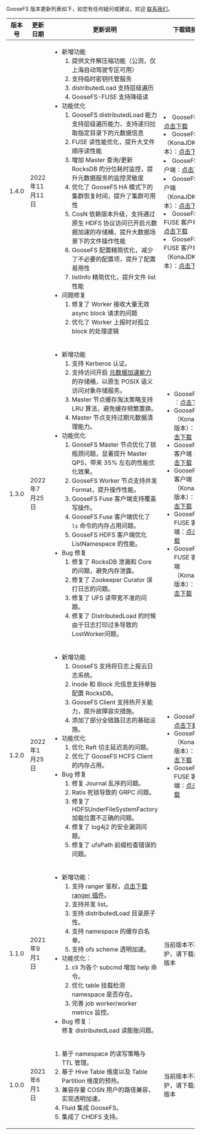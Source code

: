 GooseFS 版本更新列表如下，如您有任何疑问或建议，欢迎 [联系我们](https://cloud.tencent.com/document/product/436/37708)。

<table ><thead ><tr>
<th >版本号</th><th >更新日期</th><th >更新说明</th><th >下载链接</th></tr>

</thead><tbody ><tr>
<td>1.4.0</td>
<td>2022年11月11日</td>
<td><ul>
<li>新增功能<ol ><li>提供文件解压缩功能（公测，仅上海自动驾驶专区可用）</li>
<li>支持临时密钥托管服务</li>
<li>distributedLoad 支持层级遍历</li>
<li>GooseFS-FUSE 支持降级读</li>
</ol></li>
<li>功能优化<ol ><li>GooseFS distributedLoad 能力支持层级遍历能力，支持递归拉取指定目录下的元数据信息</li>
<li>FUSE 读性能优化，提升大文件顺序读性能</li>
<li>增加 Master 查询/更新 RocksDB 的分位耗时监控，提升元数据服务的监控灵敏度</li>
<li>优化了 GooseFS HA 模式下的集群恢复时间，提升了集群可用性</li>
<li>CosN 依赖版本升级，支持通过原生 HDFS 协议访问已开启元数据加速的存储桶，提升大数据场景下的文件操作性能</li>
<li>GooseFS 配置精简优化，减少了不必要的配置项，提升了配置易用性</li>
<li>listInfo 精简优化，提升文件 list 性能</li>
</ol></li>
<li>问题修复<ol ><li>修复了 Worker 接收大量无效 async block 请求的问题</li>
<li>优化了 Worker 上报时对孤立 block 的处理逻辑</li>
</ol></li>
</ul>

</td>
<td><li>GooseFS ：<a href="https://downloads.tencentgoosefs.cn/goosefs/1.4.0/release/goosefs-1.4.0-bin.tar.gz" >点击下载</a></li>
<li>GooseFS（KonaJDK 版本）：<a href="https://downloads.tencentgoosefs.cn/goosefs/1.4.0/release/goosefs-1.4.0-bin-konajdk11.tar.gz" >点击下载</a></li>
<li>GooseFS 客户端：<a href="https://downloads.tencentgoosefs.cn/goosefs/1.4.0/release/goosefs-client-1.4.0-bin.tar.gz" >点击下载</a></li>
<li>GooseFS 客户端（KonaJDK 版本）：<a href="https://downloads.tencentgoosefs.cn/goosefs/1.4.0/release/goosefs-client-1.4.0-bin-konajdk11.tar.gz" >点击下载</a></li>
<li>GooseFS FUSE 客户端：<a href="https://downloads.tencentgoosefs.cn/goosefs/1.4.0/release/goosefs-fuse-1.4.0-bin.tar.gz" >点击下载</a></li>
<li>GooseFS FUSE 客户端（KonaJDK 版本）：<a href="https://downloads.tencentgoosefs.cn/goosefs/1.4.0/release/goosefs-fuse-1.4.0-bin-konajdk11.tar.gz" >点击下载</a></li>
</td>
</tr>

<tr>
<td>1.3.0</td>
<td>2022年7月25日</td>
<td><ul>
<li>新增功能<ol ><li>支持 Kerberos 认证。</li>
<li>支持访问开启 <a href="https://cloud.tencent.com/document/product/436/56971" >元数据加速能力</a> 的存储桶，以原生 POSIX 语义访问对象存储服务。</li>
<li>Master 节点缓存淘汰策略支持 LRU 算法，避免缓存频繁置换。</li>
<li>Master 节点支持过期元数据清理能力。</li>
</ol></li>
<li>功能优化<ol ><li>GooseFS Master 节点优化了锁瓶颈问题，显著提升 Master QPS，带来 35% 左右的性能优化效果。</li>
<li>GooseFS Worker 节点支持并发 Format，提升操作性能。</li>
<li>GooseFS Fuse 客户端支持覆盖写操作。</li>
<li>GooseFS Fuse 客户端优化了 <code >ls</code> 命令的内存占用问题。</li>
<li>GooseFS HDFS 客户端优化 ListNamespace 的性能。</li>
</ol></li>
<li>Bug 修复<ol ><li>修复了 RocksDB 泄漏和 Core 的问题，避免内存泄露。</li>
<li>修复了 Zookeeper Curator 误打日志的问题。</li>
<li>修复了 UFS 读带宽不准的问题。</li>
<li>修复了 DistributedLoad 的时候由于日志打印过多导致的 LostWorker问题。</li>
</ol></li>
</ul>

</td>
<td><ul>
<li>GooseFS ：<a href="https://downloads.tencentgoosefs.cn/goosefs/1.3.0/release/goosefs-1.3.0-bin.tar.gz" >点击下载</a></li>
<li>GooseFS（KonaJDK 版本）：<a href="https://downloads.tencentgoosefs.cn/goosefs/1.3.0/release/goosefs-1.3.0-bin-konajdk11.tar.gz" >点击下载</a></li>
<li>GooseFS 客户端：<a href="https://downloads.tencentgoosefs.cn/goosefs/1.3.0/release/goosefs-client-1.3.0-bin.tar.gz" >点击下载</a></li>
<li>GooseFS 客户端（KonaJDK 版本）：<a href="https://downloads.tencentgoosefs.cn/goosefs/1.3.0/release/goosefs-client-1.3.0-bin-konajdk11.tar.gz" >点击下载</a></li>
<li>GooseFS FUSE 客户端：<a href="https://downloads.tencentgoosefs.cn/goosefs/1.3.0/release/goosefs-fuse-1.3.0-bin.tar.gz" >点击下载</a></li>
<li>GooseFS FUSE 客户端（KonaJDK 版本）：<a href="https://downloads.tencentgoosefs.cn/goosefs/1.3.0/release/goosefs-fuse-1.3.0-bin-konajdk11.tar.gz" >点击下载</a></li>
</ul>

</td>
</tr>

<tr>
<td>1.2.0</td>
<td>2022年1月25日</td>
<td><ul>
<li>新增功能<ol ><li>GooseFS 支持将日志上报云日志系统。</li>
<li>Inode 和 Block 元信息支持单独配置 RocksDB。</li>
<li>GooseFS Client 支持热开关能力，提升故障容灾措施。</li>
<li>添加了部分全链路日志的基础设施。</li>
</ol></li>
<li>功能优化<ol ><li>优化 Raft 切主延迟高的问题。</li>
<li>优化了 GooseFS HCFS Client 的内存占用。</li>
</ol></li>
<li>Bug 修复<ol ><li>修复 Journal 乱序的问题。</li>
<li>Ratis 死锁导致的 GRPC 问题。</li>
<li>修复了 HDFSUnderFileSystemFactory 加载位置不正确的问题。</li>
<li>修复了 log4j2 的安全漏洞问题。</li>
<li>修复了 ufsPath 前缀检查错误的问题。</li>
</ol></li>
</ul>

</td>
<td><ul>
<li>GooseFS：<a href="https://cos-data-lake-release-1253960454.cos.ap-guangzhou.myqcloud.com/goosefs/1.2.0/release/goosefs-1.2.0-bin.tar.gz" >点击下载</a></li>
<li>GooseFS（KonaJDK 版本）：<a href="https://cos-data-lake-release-1253960454.cos.ap-guangzhou.myqcloud.com/goosefs/1.2.0/release/goosefs-1.2.0-bin-with-konajdk11.tar.gz" >点击下载</a></li>
<li>GooseFS FUSE 客户端：<a href="https://cos-data-lake-release-1253960454.cos.ap-guangzhou.myqcloud.com/goosefs/1.2.0/release/goosefs-fuse-1.2.0-bin.tar.gz" >点击下载</a></li>
</ul>

</td>
</tr>

<tr>
<td>1.1.0</td>
<td>2021年9月1日</td>
<td><ul>
<li>新增功能：<ol ><li>支持 ranger 鉴权，<a href="https://cos-data-lake-release-1253960454.cos.ap-guangzhou.myqcloud.com/goosefs/extensions/ranger-plugin/1.0.0/release/ranger-goosefs-plugin-1.0.0.jar" >点击下载 ranger 插件</a>。</li>
<li>支持并发 list。</li>
<li>支持 distributedLoad 目录原子性。</li>
<li>支持 namespace 的缓存白名单。</li>
<li>支持 ofs scheme 透明加速。</li>
</ol></li>
<li>功能优化：<ol ><li>cli 为各个 subcmd 增加 help 命令。</li>
<li>优化 table 挂载检测 namespace 是否存在。</li>
<li>完善 job worker/worker metrics 监控。</li>
</ol></li>
<li>Bug 修复：<br>
修复 distributedLoad 读膨胀问题。</li>
</ul>

</td>
<td>当前版本不再维护，请下载最新版本</td>
</tr>

<tr>
<td>1.0.0</td>
<td>2021年6月1日</td>
<td><ol ><li>基于 namespace 的读写策略与 TTL 管理。</li>
<li>基于 Hive Table 维度以及 Table Partition 维度的预热。</li>
<li>兼容存量 COSN 用户的路径兼容，实现透明加速。</li>
<li>Fluid 集成 GooseFS。</li>
<li>集成了 CHDFS 支持。</li>
</ol></td>
<td>当前版本不再维护，请下载最新版本</td>
</tr>

</tbody>
</table>

